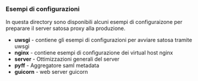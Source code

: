 ### Esempi di configurazioni
In questa directory sono disponibili alcuni esempi di configuraizone per preparare il server satosa proxy alla produzione.
* __uwsgi__ - contiene gli esempi di configurazioni per avviare satosa tramite uwsgi
* __nginx__ - contiene esempi di configurazione dei virtual host nginx
* __server__ - Ottimizzazioni generali del server
* __pyff__ - Aggregatore saml metadata
* __guicorn__ - web server guicorn
